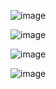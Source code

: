 ![image](https://github.com/user-attachments/assets/095413c7-723b-44a7-b29e-bd6e539c9281)

![image](https://github.com/user-attachments/assets/c1c6ac4d-0e99-4d30-81f5-b79d5805feb4)

![image](https://github.com/user-attachments/assets/8b9f7217-bdad-4249-b8d9-0a4e1e2df407)


![image](https://github.com/user-attachments/assets/d9389d38-57ef-454d-8dc0-49c3328475cf)


